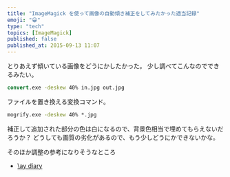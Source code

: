 ```yaml
---
title: "ImageMagick を使って画像の自動傾き補正をしてみたかった適当記録"
emoji: "😀"
type: "tech"
topics: [ImageMagick]
published: false
published_at: 2015-09-13 11:07
---
```


とりあえず傾いている画像をどうにかしたかった。
少し調べてこんなのでできるみたい。

```bat
convert.exe -deskew 40% in.jpg out.jpg
```

ファイルを置き換える変換コマンド。

```bat
mogrify.exe -deskew 40% *.jpg
```

補正して追加された部分の色は白になるので、背景色相当で埋めてもらえないだろうか？
どうしても画質の劣化があるので、もう少しどうにかできないかな。

そのほか調整の参考になりそうなところ
- [\ay diary](http://arika.org/tags/imagemagick/)


